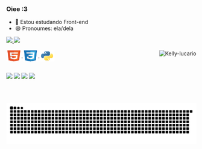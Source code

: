### Oiee :3

- 🌱 Estou estudando Front-end
- 😄 Pronoumes: ela/dela

<div>
  <a href="https://github.com/kelly-sakaki">
  <img height="180em" src="https://github-readme-stats.vercel.app/api?username=kelly-sakaki&show_icons=true&theme=dracula&include_all_commits=true&count_private=true"/>
  <img height="180em" src="https://github-readme-stats.vercel.app/api/top-langs/?username=kelly-sakaki&layout=compact&langs_count=7&theme=dracula"/>
</div>
<div style="display: inline_block"><br>
  <img align="center" alt="Kelly-HTML" height="30" width="40" src="https://raw.githubusercontent.com/devicons/devicon/master/icons/html5/html5-original.svg">
  <img align="center" alt="Kelly-CSS" height="30" width="40" src="https://raw.githubusercontent.com/devicons/devicon/master/icons/css3/css3-original.svg">
  <img align="center" alt="Kelly-Python" height="30" width="40" src="https://raw.githubusercontent.com/devicons/devicon/master/icons/python/python-original.svg">
  <img align="right" height="140em" alt="Kelly-lucario" src="https://media.giphy.com/media/2x0mbcluDSkkiS4CcL/giphy.gif">
</div>
  
  ##
  
  <div> 
  <a href="https://instagram.com/mitsue_sakaki" target="_blank"><img src="https://img.shields.io/badge/-Instagram-%23E4405F?style=for-the-badge&logo=instagram&logoColor=white" target="_blank"></a>
 <a href="https://discord.gg/P53qZesP" target="_blank"><img src="https://img.shields.io/badge/Discord-7289DA?style=for-the-badge&logo=discord&logoColor=white" target="_blank"></a> 
  <a href="mailto:mitsue.sakaki@gmail.com"><img src="https://img.shields.io/badge/-Gmail-%23333?style=for-the-badge&logo=gmail&logoColor=white" target="_blank"></a>
  <a href="https://www.linkedin.com/in/kelly-sakaki" target="_blank"><img src="https://img.shields.io/badge/-LinkedIn-%230077B5?style=for-the-badge&logo=linkedin&logoColor=white" target="_blank"></a>
 
  ![Snake animation](https://github.com/kelly-sakaki/kelly-sakaki/blob/output/github-contribution-grid-snake.svg)
 
</div>
